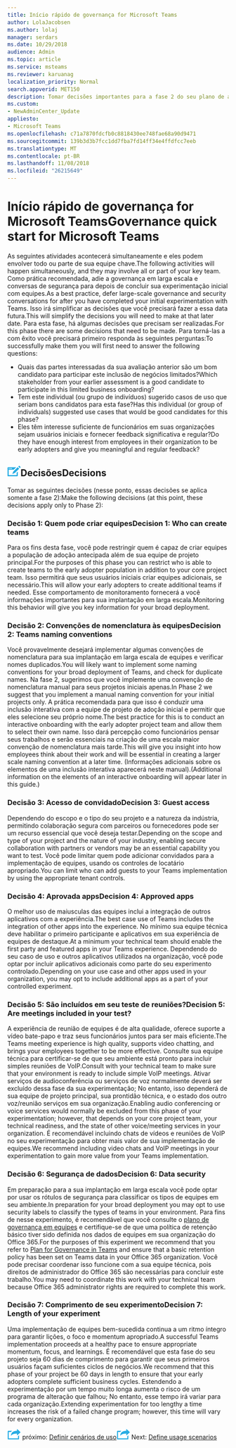 ```yaml
---
title: Início rápido de governança for Microsoft Teams
author: LolaJacobsen
ms.author: lolaj
manager: serdars
ms.date: 10/29/2018
audience: Admin
ms.topic: article
ms.service: msteams
ms.reviewer: karuanag
localization_priority: Normal
search.appverid: MET150
description: Tomar decisões importantes para a fase 2 do seu plano de adoção
ms.custom:
- NewAdminCenter_Update
appliesto:
- Microsoft Teams
ms.openlocfilehash: c71a7870fdcfb0c8818430ee748fae68a90d9471
ms.sourcegitcommit: 139b3d3b7fcc1dd7fba7fd14ff34e4ffdfcc7eeb
ms.translationtype: MT
ms.contentlocale: pt-BR
ms.lasthandoff: 11/08/2018
ms.locfileid: "26215649"
---
```

# <a name="governance-quick-start-for-microsoft-teams"></a><span data-ttu-id="426ab-103">Início rápido de governança for Microsoft Teams</span><span class="sxs-lookup"><span data-stu-id="426ab-103">Governance quick start for Microsoft Teams</span></span>

<span data-ttu-id="426ab-104">As seguintes atividades acontecerá simultaneamente e eles podem envolver todo ou parte de sua equipe chave.</span><span class="sxs-lookup"><span data-stu-id="426ab-104">The following activities will happen simultaneously, and they may involve all or part of your key team.</span></span> <span data-ttu-id="426ab-105">Como prática recomendada, adie a governança em larga escala e conversas de segurança para depois de concluir sua experimentação inicial com equipes.</span><span class="sxs-lookup"><span data-stu-id="426ab-105">As a best practice, defer large-scale governance and security conversations for after you have completed your initial experimentation with Teams.</span></span> <span data-ttu-id="426ab-106">Isso irá simplificar as decisões que você precisará fazer a essa data futura.</span><span class="sxs-lookup"><span data-stu-id="426ab-106">This will simplify the decisions you will need to make at that later date.</span></span> <span data-ttu-id="426ab-107">Para esta fase, há algumas decisões que precisam ser realizadas.</span><span class="sxs-lookup"><span data-stu-id="426ab-107">For this phase there are some decisions that need to be made.</span></span> <span data-ttu-id="426ab-108">Para torná-las a com êxito você precisará primeiro responda às seguintes perguntas:</span><span class="sxs-lookup"><span data-stu-id="426ab-108">To successfully make them you will first need to answer the following questions:</span></span>

- <span data-ttu-id="426ab-109">Quais das partes interessadas da sua avaliação anterior são um bom candidato para participar este inclusão de negócios limitados?</span><span class="sxs-lookup"><span data-stu-id="426ab-109">Which stakeholder from your earlier assessment is a good candidate to participate in this limited business onboarding?</span></span>
- <span data-ttu-id="426ab-110">Tem este individual (ou grupo de indivíduos) sugerido casos de uso que seriam bons candidatos para esta fase?</span><span class="sxs-lookup"><span data-stu-id="426ab-110">Has this individual (or group of individuals) suggested use cases that would be good candidates for this phase?</span></span>  
- <span data-ttu-id="426ab-111">Eles têm interesse suficiente de funcionários em suas organizações sejam usuários iniciais e fornecer feedback significativa e regular?</span><span class="sxs-lookup"><span data-stu-id="426ab-111">Do they have enough interest from employees in their organization to be early adopters and give you meaningful and regular feedback?</span></span> 

## <a name="decision-point-iconmediateams-adoption-decision-iconpngdecisions"></a>![Ícone de ponto de decisão.](media/teams-adoption-decision-icon.png)<span data-ttu-id="426ab-113">Decisões</span><span class="sxs-lookup"><span data-stu-id="426ab-113">Decisions</span></span>

<span data-ttu-id="426ab-114">Tomar as seguintes decisões (nesse ponto, essas decisões se aplica somente a fase 2):</span><span class="sxs-lookup"><span data-stu-id="426ab-114">Make the following decisions (at this point, these decisions apply only to Phase 2):</span></span>

### <a name="decision-1-who-can-create-teams"></a><span data-ttu-id="426ab-115">Decisão 1: Quem pode criar equipes</span><span class="sxs-lookup"><span data-stu-id="426ab-115">Decision 1: Who can create teams</span></span> 

<span data-ttu-id="426ab-116">Para os fins desta fase, você pode restringir quem é capaz de criar equipes a população de adoção antecipada além de sua equipe de projeto principal.</span><span class="sxs-lookup"><span data-stu-id="426ab-116">For the purposes of this phase you can restrict who is able to create teams to the early adopter population in addition to your core project team.</span></span> <span data-ttu-id="426ab-117">Isso permitirá que seus usuários iniciais criar equipes adicionais, se necessário.</span><span class="sxs-lookup"><span data-stu-id="426ab-117">This will allow your early adopters to create additional teams if needed.</span></span> <span data-ttu-id="426ab-118">Esse comportamento de monitoramento fornecerá a você informações importantes para sua implantação em larga escala.</span><span class="sxs-lookup"><span data-stu-id="426ab-118">Monitoring this behavior will give you key information for your broad deployment.</span></span>

### <a name="decision-2-teams-naming-conventions"></a><span data-ttu-id="426ab-119">Decisão 2: Convenções de nomenclatura às equipes</span><span class="sxs-lookup"><span data-stu-id="426ab-119">Decision 2: Teams naming conventions</span></span> 

<span data-ttu-id="426ab-120">Você provavelmente desejará implementar algumas convenções de nomenclatura para sua implantação em larga escala de equipes e verificar nomes duplicados.</span><span class="sxs-lookup"><span data-stu-id="426ab-120">You will likely want to implement some naming conventions for your broad deployment of Teams, and check for duplicate names.</span></span> <span data-ttu-id="426ab-121">Na fase 2, sugerimos que você implemente uma convenção de nomenclatura manual para seus projetos iniciais apenas.</span><span class="sxs-lookup"><span data-stu-id="426ab-121">In Phase 2 we suggest that you implement a manual naming convention for your initial projects only.</span></span> <span data-ttu-id="426ab-122">A prática recomendada para que isso é conduzir uma inclusão interativa com a equipe de projeto de adoção inicial e permitir que eles selecione seu próprio nome.</span><span class="sxs-lookup"><span data-stu-id="426ab-122">The best practice for this is to conduct an interactive onboarding with the early adopter project team and allow them to select their own name.</span></span> <span data-ttu-id="426ab-123">Isso dará percepção como funcionários pensar seus trabalhos e serão essenciais na criação de uma escala maior convenção de nomenclatura mais tarde.</span><span class="sxs-lookup"><span data-stu-id="426ab-123">This will give you insight into how employees think about their work and will be essential in creating a larger scale naming convention at a later time.</span></span> <span data-ttu-id="426ab-124">(Informações adicionais sobre os elementos de uma inclusão interativa aparecerá neste manual).</span><span class="sxs-lookup"><span data-stu-id="426ab-124">(Additional information on the elements of an interactive onboarding will appear later in this guide.)</span></span>

### <a name="decision-3-guest-access"></a><span data-ttu-id="426ab-125">Decisão 3: Acesso de convidado</span><span class="sxs-lookup"><span data-stu-id="426ab-125">Decision 3: Guest access</span></span>

<span data-ttu-id="426ab-126">Dependendo do escopo e o tipo do seu projeto e a natureza da indústria, permitindo colaboração segura com parceiros ou fornecedores pode ser um recurso essencial que você deseja testar.</span><span class="sxs-lookup"><span data-stu-id="426ab-126">Depending on the scope and type of your project and the nature of your industry, enabling secure collaboration with partners or vendors may be an essential capability you want to test.</span></span> <span data-ttu-id="426ab-127">Você pode limitar quem pode adicionar convidados para a implementação de equipes, usando os controles de locatário apropriado.</span><span class="sxs-lookup"><span data-stu-id="426ab-127">You can limit who can add guests to your Teams implementation by using the appropriate tenant controls.</span></span> 

### <a name="decision-4-approved-apps"></a><span data-ttu-id="426ab-128">Decisão 4: Aprovada apps</span><span class="sxs-lookup"><span data-stu-id="426ab-128">Decision 4: Approved apps</span></span>

<span data-ttu-id="426ab-129">O melhor uso de maiusculas das equipes inclui a integração de outros aplicativos com a experiência.</span><span class="sxs-lookup"><span data-stu-id="426ab-129">The best case use of Teams includes the integration of other apps into the experience.</span></span> <span data-ttu-id="426ab-130">No mínimo sua equipe técnica deve habilitar o primeiro participante e aplicativos em sua experiência de equipes de destaque.</span><span class="sxs-lookup"><span data-stu-id="426ab-130">At a minimum your technical team should enable the first party and featured apps in your Teams experience.</span></span> <span data-ttu-id="426ab-131">Dependendo do seu caso de uso e outros aplicativos utilizados na organização, você pode optar por incluir aplicativos adicionais como parte do seu experimento controlado.</span><span class="sxs-lookup"><span data-stu-id="426ab-131">Depending on your use case and other apps used in your organization, you may opt to include additional apps as a part of your controlled experiment.</span></span> 

### <a name="decision-5-are-meetings-included-in-your-test"></a><span data-ttu-id="426ab-132">Decisão 5: São incluídos em seu teste de reuniões?</span><span class="sxs-lookup"><span data-stu-id="426ab-132">Decision 5: Are meetings included in your test?</span></span> 

<span data-ttu-id="426ab-133">A experiência de reunião de equipes é de alta qualidade, oferece suporte a vídeo bate-papo e traz seus funcionários juntos para ser mais eficiente.</span><span class="sxs-lookup"><span data-stu-id="426ab-133">The Teams meeting experience is high quality, supports video chatting, and brings your employees together to be more effective.</span></span> <span data-ttu-id="426ab-134">Consulte sua equipe técnica para certificar-se de que seu ambiente está pronto para incluir simples reuniões de VoIP.</span><span class="sxs-lookup"><span data-stu-id="426ab-134">Consult with your technical team to make sure that your environment is ready to include simple VoIP meetings.</span></span> <span data-ttu-id="426ab-135">Ativar serviços de audioconferência ou serviços de voz normalmente deverá ser excluído dessa fase da sua experimentação; No entanto, isso dependerá de sua equipe de projeto principal, sua prontidão técnica, e o estado dos outro voz/reunião serviços em sua organização.</span><span class="sxs-lookup"><span data-stu-id="426ab-135">Enabling audio conferencing or voice services would normally be excluded from this phase of your experimentation; however, that depends on your core project team, your technical readiness, and the state of other voice/meeting services in your organization.</span></span> <span data-ttu-id="426ab-136">É recomendável incluindo chats de vídeos e reuniões de VoIP no seu experimentação para obter mais valor de sua implementação de equipes.</span><span class="sxs-lookup"><span data-stu-id="426ab-136">We recommend including video chats and VoIP meetings in your experimentation to gain more value from your Teams implementation.</span></span> 

### <a name="decision-6--data-security"></a><span data-ttu-id="426ab-137">Decisão 6: Segurança de dados</span><span class="sxs-lookup"><span data-stu-id="426ab-137">Decision 6:  Data security</span></span>

<span data-ttu-id="426ab-138">Em preparação para a sua implantação em larga escala você pode optar por usar os rótulos de segurança para classificar os tipos de equipes em seu ambiente.</span><span class="sxs-lookup"><span data-stu-id="426ab-138">In preparation for your broad deployment you may opt to use security labels to classify the types of teams in your environment.</span></span> <span data-ttu-id="426ab-139">Para fins de nesse experimento, é recomendável que você consulte o [plano de governança em equipes](plan-teams-governance.md) e certifique-se de que uma política de retenção básico tiver sido definida nos dados de equipes em sua organização do Office 365.</span><span class="sxs-lookup"><span data-stu-id="426ab-139">For the purposes of this experiment we recommend that you refer to [Plan for Governance in Teams](plan-teams-governance.md) and ensure that a basic retention policy has been set on Teams data in your Office 365 organization.</span></span> <span data-ttu-id="426ab-140">Você pode precisar coordenar isso funcione com a sua equipe técnica, pois direitos de administrador do Office 365 são necessárias para concluir este trabalho.</span><span class="sxs-lookup"><span data-stu-id="426ab-140">You may need to coordinate this work with your technical team because Office 365 administrator rights are required to complete this work.</span></span>

### <a name="decision-7-length-of-your-experiment"></a><span data-ttu-id="426ab-141">Decisão 7: Comprimento de seu experimento</span><span class="sxs-lookup"><span data-stu-id="426ab-141">Decision 7: Length of your experiment</span></span>

<span data-ttu-id="426ab-142">Uma implementação de equipes bem-sucedida continua a um ritmo íntegro para garantir lições, o foco e momentum apropriado.</span><span class="sxs-lookup"><span data-stu-id="426ab-142">A successful Teams implementation proceeds at a healthy pace to ensure appropriate momentum, focus, and learnings.</span></span> <span data-ttu-id="426ab-143">É recomendável que esta fase do seu projeto seja 60 dias de comprimento para garantir que seus primeiros usuários façam suficientes ciclos de negócios.</span><span class="sxs-lookup"><span data-stu-id="426ab-143">We recommend that this phase of your project be 60 days in length to ensure that your early adopters complete sufficient business cycles.</span></span> <span data-ttu-id="426ab-144">Estendendo a experimentação por um tempo muito longa aumenta o risco de um programa de alteração que falhou; No entanto, esse tempo irá variar para cada organização.</span><span class="sxs-lookup"><span data-stu-id="426ab-144">Extending experimentation for too lengthy a time increases the risk of a failed change program; however, this time will vary for every organization.</span></span>  

<span data-ttu-id="426ab-145">![Ícone de etapas próximo](media/teams-adoption-next-icon.png) próximo: [Definir cenários de uso](teams-adoption-define-usage-scenarios.md)</span><span class="sxs-lookup"><span data-stu-id="426ab-145">![Next Steps icon](media/teams-adoption-next-icon.png) Next: [Define usage scenarios](teams-adoption-define-usage-scenarios.md)</span></span>
